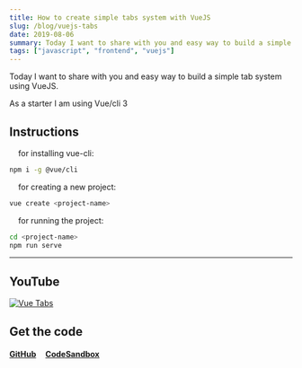 ```yaml
---
title: How to create simple tabs system with VueJS
slug: /blog/vuejs-tabs
date: 2019-08-06
summary: Today I want to share with you and easy way to build a simple tab system using VueJS.
tags: ["javascript", "frontend", "vuejs"]
---
```


Today I want to share with you and easy way to build a simple tab system using VueJS.

As a starter I am using Vue/cli 3

## Instructions

&nbsp; &nbsp; for installing vue-cli:

```bash
npm i -g @vue/cli
```

&nbsp; &nbsp; for creating a new project:

```bash
vue create <project-name>
```

&nbsp; &nbsp; for running the project:

```bash
cd <project-name>
npm run serve
```

---

## YouTube

[![Vue Tabs](https://img.youtube.com/vi/rkobOWi7htg/0.jpg)](https://www.youtube.com/watch?v=rkobOWi7htg)

## Get the code

#### [GitHub](https://github.com/polettoweb/vue-tabs) &nbsp; &nbsp; [CodeSandbox](https://codesandbox.io/s/vue-template-xxtek)
